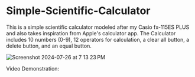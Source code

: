 # Simple-Scientific-Calculator
This is a simple scientific calculator modeled after my Casio fx-115ES PLUS and also takes inspiration from Apple's calculator app. The Calculator includes 10 numbers (0-9), 12 operators for calculation, a clear all button, a delete button, and an equal button.


![Screenshot 2024-07-26 at 7 13 23 PM](https://github.com/user-attachments/assets/2e170e55-6dba-4e35-a9b6-f73c214f4764)


Video Demonstration:
